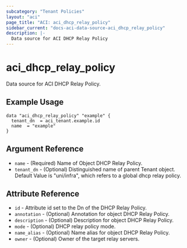 ```yaml
---
subcategory: "Tenant Policies"
layout: "aci"
page_title: "ACI: aci_dhcp_relay_policy"
sidebar_current: "docs-aci-data-source-aci_dhcp_relay_policy"
description: |-
  Data source for ACI DHCP Relay Policy
---
```


# aci_dhcp_relay_policy

Data source for ACI DHCP Relay Policy.

## Example Usage

```hcl
data "aci_dhcp_relay_policy" "example" {
  tenant_dn  = aci_tenant.example.id
  name  = "example"
}
```

## Argument Reference

- `name` - (Required) Name of Object DHCP Relay Policy.
- `tenant_dn` - (Optional) Distinguished name of parent Tenant object. Default Value is "uni/infra", which refers to a global dhcp relay policy.

## Attribute Reference

- `id` - Attribute id set to the Dn of the DHCP Relay Policy.
- `annotation` - (Optional) Annotation for object DHCP Relay Policy.
- `description` - (Optional) Description for object DHCP Relay Policy.
- `mode` - (Optional) DHCP relay policy mode.
- `name_alias` - (Optional) Name alias for object DHCP Relay Policy.
- `owner` - (Optional) Owner of the target relay servers.
